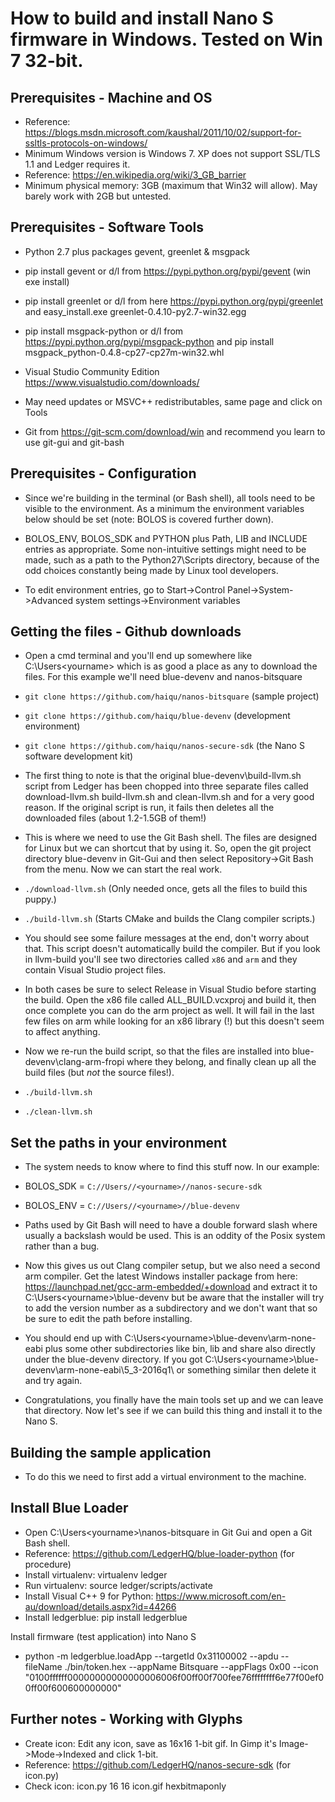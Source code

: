 # How to build and install Nano S firmware in Windows. Tested on Win 7 32-bit.


Prerequisites - Machine and OS
------------------------------

- Reference: https://blogs.msdn.microsoft.com/kaushal/2011/10/02/support-for-ssltls-protocols-on-windows/
- Minimum Windows version is Windows 7. XP does not support SSL/TLS 1.1 and Ledger requires it.
- Reference: https://en.wikipedia.org/wiki/3_GB_barrier
- Minimum physical memory: 3GB (maximum that Win32 will allow). May barely work with 2GB but untested.


Prerequisites - Software Tools
------------------------------

- Python 2.7 plus packages gevent, greenlet & msgpack
- pip install gevent or d/l from https://pypi.python.org/pypi/gevent (win exe install)
- pip install greenlet or d/l from here https://pypi.python.org/pypi/greenlet and easy_install.exe greenlet-0.4.10-py2.7-win32.egg
- pip install msgpack-python or d/l from https://pypi.python.org/pypi/msgpack-python and pip install msgpack_python-0.4.8-cp27-cp27m-win32.whl

- Visual Studio Community Edition https://www.visualstudio.com/downloads/
- May need updates or MSVC++ redistributables, same page and click on Tools

- Git from https://git-scm.com/download/win and recommend you learn to use git-gui and git-bash


Prerequisites - Configuration
-----------------------------

- Since we're building in the terminal (or Bash shell), all tools need to be visible to the environment. As a minimum the environment variables below should be set (note: BOLOS is covered further down).

- BOLOS_ENV, BOLOS_SDK and PYTHON plus Path, LIB and INCLUDE entries as appropriate. Some non-intuitive settings might need to be made, such as a path to the Python27\Scripts directory, because of the odd choices constantly being made by Linux tool developers.

- To edit environment entries, go to Start->Control Panel->System->Advanced system settings->Environment variables


Getting the files - Github downloads
------------------------------------

- Open a cmd terminal and you'll end up somewhere like C:\Users\<yourname> which is as good a place as any to download the files. For this example we'll need blue-devenv and nanos-bitsquare

- `git clone https://github.com/haiqu/nanos-bitsquare` (sample project)
- `git clone https://github.com/haiqu/blue-devenv` (development environment)
- `git clone https://github.com/haiqu/nanos-secure-sdk` (the Nano S software development kit)

- The first thing to note is that the original blue-devenv\build-llvm.sh script from Ledger has been chopped into three separate files called download-llvm.sh build-llvm.sh and clean-llvm.sh and for a very good reason. If the original script is run, it fails then deletes all the downloaded files (about 1.2-1.5GB of them!)

- This is where we need to use the Git Bash shell. The files are designed for Linux but we can shortcut that by using it. So, open the git project directory blue-devenv in Git-Gui and then select Repository->Git Bash from the menu. Now we can start the real work.

- `./download-llvm.sh` (Only needed once, gets all the files to build this puppy.)
- `./build-llvm.sh` (Starts CMake and builds the Clang compiler scripts.)

- You should see some failure messages at the end, don't worry about that. This script doesn't automatically build the compiler. But if you look in llvm-build you'll see two directories called `x86` and `arm` and they contain Visual Studio project files.

- In both cases be sure to select Release in Visual Studio before starting the build. Open the x86 file called ALL_BUILD.vcxproj and build it, then once complete you can do the arm project as well. It will fail in the last few files on arm while looking for an x86 library (!) but this doesn't seem to affect anything.

- Now we re-run the build script, so that the files are installed into blue-devenv\clang-arm-fropi where they belong, and finally clean up all the build files (but _not_ the source files!).

- `./build-llvm.sh`
- `./clean-llvm.sh`


Set the paths in your environment
---------------------------------

- The system needs to know where to find this stuff now. In our example:

- BOLOS_SDK = `C://Users//<yourname>//nanos-secure-sdk`
- BOLOS_ENV = `C://Users//<yourname>//blue-devenv`

- Paths used by Git Bash will need to have a double forward slash where usually a backslash would be used. This is an oddity of the Posix system rather than a bug.

- Now this gives us out Clang compiler setup, but we also need a second arm compiler. Get the latest Windows installer package from here: https://launchpad.net/gcc-arm-embedded/+download and extract it to C:\Users\<yourname>\blue-devenv but be aware that the installer will try to add the version number as a subdirectory and we don't want that so be sure to edit the path before installing.

- You should end up with C:\Users\<yourname>\blue-devenv\arm-none-eabi plus some other subdirectories like bin, lib and share also directly under the blue-devenv directory. If you got C:\Users\<yourname>\blue-devenv\arm-none-eabi\5_3-2016q1\ or something similar then delete it and try again.

- Congratulations, you finally have the main tools set up and we can leave that directory. Now let's see if we can build this thing and install it to the Nano S.


Building the sample application
-------------------------------

- To do this we need to first add a virtual environment to the machine. 


Install Blue Loader
-------------------

- Open C:\Users\<yourname>\nanos-bitsquare in Git Gui and open a Git Bash shell.
- Reference: https://github.com/LedgerHQ/blue-loader-python (for procedure)
- Install virtualenv: virtualenv ledger
- Run virtualenv:  source ledger/scripts/activate
- Install Visual C++ 9 for Python: https://www.microsoft.com/en-au/download/details.aspx?id=44266
- Install ledgerblue: pip install ledgerblue

Install firmware (test application) into Nano S

- python -m ledgerblue.loadApp --targetId 0x31100002 --apdu --fileName ./bin/token.hex --appName Bitsquare --appFlags 0x00 --icon "0100ffffff00000000000000006006f00ff00f700fee76ffffffff6e77f00ef00ff00f600600000000"


Further notes - Working with Glyphs
-----------------------------------

- Create icon: Edit any icon, save as 16x16 1-bit gif. In Gimp it's Image->Mode->Indexed and click 1-bit.
- Reference: https://github.com/LedgerHQ/nanos-secure-sdk (for icon.py)
- Check icon: icon.py 16 16 icon.gif hexbitmaponly

